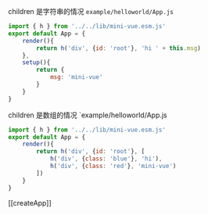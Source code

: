 children 是字符串的情况
`example/helloworld/App.js`
```js
import { h } from '../../lib/mini-vue.esm.js'
export default App = {
	render(){
		return h('div', {id: 'root'}, 'hi ' + this.msg)
	},
	setup(){
		return {
			msg: 'mini-vue'
		}
	}
}
```

children 是数组的情况
`example/helloworld/App.js
```js
import { h } from '../../lib/mini-vue.esm.js'
export default App = {
	render(){
		return h('div', {id: 'root'}, [
			h('div', {class: 'blue'}, 'hi'),
			h('div', {class: 'red'}, 'mini-vue')
		])
	}
}
```

[[createApp]]